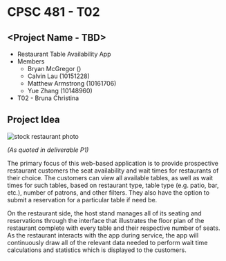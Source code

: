 # CPSC 481 - T02

## <Project Name - TBD>
* Restaurant Table Availability App
* Members
    * Bryan McGregor ()
    * Calvin Lau (10151228)
    * Matthew Armstrong (10161706)
    * Yue Zhang (10148960)
* T02 - Bruna Christina 

## Project Idea

![*stock restaurant photo*](https://images.pexels.com/photos/6267/menu-restaurant-vintage-table.jpg?auto=compress&cs=tinysrgb&dpr=2&h=750&w=1260)

_(As quoted in deliverable P1)_

The primary focus of this web-based application is to provide prospective restaurant customers the seat availability and wait times for restaurants of their choice. The customers can view all available tables, as well as wait times for such tables, based on restaurant type, table type (e.g. patio, bar, etc.), number of patrons, and other filters. They also have the option to submit a reservation for a particular table if need be.

On the restaurant side, the host stand manages all of its seating and reservations through the interface that illustrates the floor plan of the restaurant complete with every table and their respective number of seats. As the restaurant interacts with the app during service, the app will continuously draw all of the relevant data needed to perform wait time calculations and statistics which is displayed to the customers.


